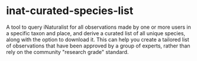 # inat-curated-species-list

A tool to query iNaturalist for all observations made by one or more users in a specific taxon and place, and derive
a curated list of all unique species, along with the option to download it. This can help you create a tailored list of observations that have been approved by a group of experts, rather than rely on the community "research grade" standard. 
